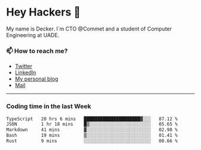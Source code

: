 # Hey Hackers 👋

My name is Decker. I`m CTO @Commet and a student of Computer Engineering at UADE.

### 📫 How to reach me?
- [Twitter](https://x.com/0xDecker) 
- [LinkedIn](https://www.linkedin.com/in/decker-urbano/) 
- [My personal blog](http://decker.sh) 
- [Mail](mailto:me@decker.sh)

---

### Coding time in the last Week

<!--START_SECTION:waka-->

```txt
TypeScript   20 hrs 6 mins   █████████████████████▓░░░   87.12 %
JSON         1 hr 18 mins    █▒░░░░░░░░░░░░░░░░░░░░░░░   05.65 %
Markdown     41 mins         ▓░░░░░░░░░░░░░░░░░░░░░░░░   02.98 %
Bash         19 mins         ▒░░░░░░░░░░░░░░░░░░░░░░░░   01.41 %
Rust         9 mins          ░░░░░░░░░░░░░░░░░░░░░░░░░   00.66 %
```

<!--END_SECTION:waka-->
